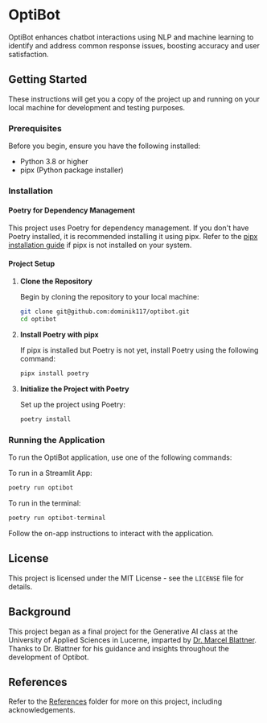 # OptiBot

OptiBot enhances chatbot interactions using NLP and machine learning to identify and address common response issues, boosting accuracy and user satisfaction.

## Getting Started

These instructions will get you a copy of the project up and running on your local machine for development and testing purposes.

### Prerequisites

Before you begin, ensure you have the following installed:

- Python 3.8 or higher
- pipx (Python package installer)

### Installation

#### Poetry for Dependency Management

This project uses Poetry for dependency management. If you don't have Poetry installed, it is recommended installing it using pipx. Refer to the [pipx installation guide](https://pypa.github.io/pipx/installation/) if pipx is not installed on your system.

#### Project Setup

1. **Clone the Repository**

   Begin by cloning the repository to your local machine:

   ```bash
   git clone git@github.com:dominik117/optibot.git
   cd optibot
   ```

2. **Install Poetry with pipx**

   If pipx is installed but Poetry is not yet, install Poetry using the following command:

   ```bash
   pipx install poetry
   ```

3. **Initialize the Project with Poetry**

   Set up the project using Poetry:

   ```bash
   poetry install
   ```

### Running the Application

To run the OptiBot application, use one of the following commands:

To run in a Streamlit App:

```bash
poetry run optibot
```

To run in the terminal:

```bash
poetry run optibot-terminal
```

Follow the on-app instructions to interact with the application.


## License

This project is licensed under the MIT License - see the `LICENSE` file for details.

## Background

This project began as a final project for the Generative AI class at the University of Applied Sciences in Lucerne, imparted by [Dr. Marcel Blattner](https://www.linkedin.com/in/marcelblattner/). Thanks to Dr. Blattner for his guidance and insights throughout the development of Optibot.

## References

Refer to the [References](./references/) folder for more on this project, including acknowledgements.



